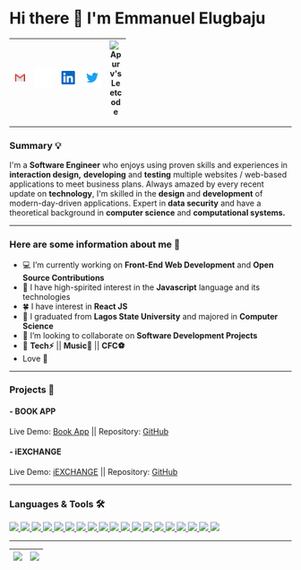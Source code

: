 # Hi there 👋 I'm Emmanuel Elugbaju

|  [<img src="https://github.com/Amchuz/Amchuz/blob/master/gmail.jpeg" alt="gmail logo" width="24">](mailto:mailtoelugbajuemmanueltobi@gmail.com) |  [<img src="https://raw.githubusercontent.com/Delta456/Delta456/master/img/github.png" alt="github logo" width="34">](https://github.com/elughsmanuel) |  [<img src="https://github.com/Amchuz/Amchuz/blob/master/linkedin.jpeg" alt="linkedin logo" width="24">](https://www.linkedin.com/in/emmanuel-elugbaju/) |  [<img src="https://raw.githubusercontent.com/Delta456/Delta456/master/img/twitter.png" alt="twitter logo" width="34">](https://twitter.com/elughsm) |  [<img align="left" alt="Apurv's Leetcode" width="22px" src="https://cdn.jsdelivr.net/npm/simple-icons@v3/icons/medium.svg"/>](https://medium.com/@elughsmanuel) 
|---|---|---|---|---|

----

### Summary 💡 

I'm a <strong>Software Engineer</strong> who enjoys using proven skills and experiences in <strong>interaction design,</strong> <strong>developing</strong> and <strong>testing</strong> multiple websites / web-based applications to meet business plans. Always amazed by every recent update on <strong>technology</strong>, I'm skilled in the <strong>design</strong> and <strong>development</strong> of modern-day-driven applications. Expert in <strong>data security</strong> and have a theoretical background in <strong>computer science</strong> and <strong>computational systems.</strong> 

----

### Here are some information about me 📌 

- 💻 I’m currently working on <strong>Front-End Web Development</strong> and <strong>Open Source Contributions</strong>
- 💎 I have high-spirited interest in the <strong>Javascript</strong> language and its technologies
- 🍀 I have interest in <strong>React JS</strong>
- 📖 I graduated from <strong>Lagos State University</strong> and majored in <strong>Computer Science</strong>
- 💪 I’m looking to collaborate on <strong>Software Development Projects</strong>
- 🚀 <strong>Tech⚡</strong> || <strong>Music🎵</strong> || <strong>CFC⚽</strong> 
- Love 💜 

----
### Projects 🔨 

#### - BOOK APP
Live Demo: [Book App](https://thebookapp.netlify.app/) || Repository: [GitHub](https://github.com/elughsmanuel/book-app)

#### - iEXCHANGE
Live Demo: [iEXCHANGE](https://iexchange.netlify.app/) || Repository: [GitHub](https://github.com/elughsmanuel/iexchange)
 
----

### Languages & Tools 🛠

<a href="https://github.com/elughsmanuel">
<img src = "https://img.shields.io/badge/-HTML5-E34F26?style=flat&logo=html5&logoColor=white"> <img src = "https://img.shields.io/badge/-CSS3-1572B6?style=flat&logo=css3&logoColor=white">
<img src="https://img.shields.io/badge/-Bootstrap-563D7C?style=flat&logo=bootstrap&logoColor=white">
<img src="https://img.shields.io/badge/-JavaScript-eed718?style=flat&logo=javascript&logoColor=ffffff">
<img src="https://img.shields.io/badge/-Sass-cc6699?style=flat&logo=sass&logoColor=ffffff">
<img src="https://img.shields.io/badge/-React-000000?style=flat&logo=react&logoColor=00c8ff">
<img src="https://img.shields.io/badge/-MongoDB-4DB33D?style=flat&logo=mongodb&logoColor=FFFFFF">
<img src="https://img.shields.io/badge/-GraphQL-e535ab?style=flat&logo=graphql&logoColor=FFFFFF">
<img src="https://img.shields.io/badge/-MySQL-F29111?style=flat&logo=mysql&logoColor=FFFFFF">
<img src="https://img.shields.io/badge/-Express.js-787878?style=flat">
<img src="https://img.shields.io/badge/-Node.js-3C873A?style=flat&logo=Node.js&logoColor=white">
<img src="https://img.shields.io/badge/-Firebase-FFA611?style=flat&logo=firebase&logoColor=FFFFFF">
<img src="http://img.shields.io/badge/-Google%20Cloud%20Platform-4285F4?style=flat&logo=google%20cloud&logoColor=white">
<img src="https://img.shields.io/badge/-Progressive Web Apps-5A0FC8?style=flat">
<img src="http://img.shields.io/badge/-Git-F1502F?style=flat&logo=git&logoColor=FFFFFF">
<img src="http://img.shields.io/badge/-Github-000000?style=flat&logo=github&logoColor=FFFFFF">
<img src="http://img.shields.io/badge/-VS%20Code-007ACC?style=flat&logo=visual%20studio%20code&logoColor=white">
<img src="http://img.shields.io/badge/-Heroku-430098?style=flat&logo=heroku&logoColor=white">
<img src="http://img.shields.io/badge/-Vercel-black?style=flat&logo=vercel&logoColor=white">
</a>

---- 

| <a href="https://github.com/elughsmanuel"><img src="https://github-readme-stats.vercel.app/api?username=elughsmanuel&show_icons=true&hide=contribs&cache_seconds=86400&theme=radical"></a> | <a href="https://github.com/elughsmanuel"><img src="https://github-readme-stats.vercel.app/api/top-langs/?username=elughsmanuel&layout=compact" /></a> |
| ------------- | ------------- |
